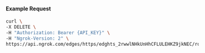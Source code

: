 <!-- Code generated for API Clients. DO NOT EDIT. -->

#### Example Request

```bash
curl \
-X DELETE \
-H "Authorization: Bearer {API_KEY}" \
-H "Ngrok-Version: 2" \
https://api.ngrok.com/edges/https/edghts_2rwwlNHkUnHhCFLULEHKZ9jkNEC/routes/edghtsrt_2rwwlKHugv3OKIUAITWZmOfZEcU/ip_restriction
```
